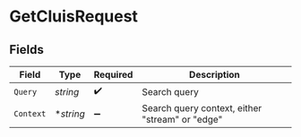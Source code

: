 # GetCluisRequest


## Fields

| Field                                           | Type                                            | Required                                        | Description                                     |
| ----------------------------------------------- | ----------------------------------------------- | ----------------------------------------------- | ----------------------------------------------- |
| `Query`                                         | *string*                                        | :heavy_check_mark:                              | Search query                                    |
| `Context`                                       | **string*                                       | :heavy_minus_sign:                              | Search query context, either "stream" or "edge" |
